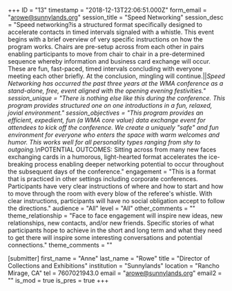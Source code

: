 +++
ID = "13"
timestamp = "2018-12-13T22:06:51.000Z"
form_email = "arowe@sunnylands.org"
session_title = "Speed Networking"
session_desc = "Speed networking?is a structured format specifically designed to accelerate contacts in timed intervals signaled with a whistle. This event begins with a brief overview of very specific instructions on how the program works. Chairs are pre-setup across from each other in pairs enabling participants to move from chair to chair in a pre-determined sequence whereby information and business card exchange will occur. These are fun, fast-paced, timed intervals concluding with everyone meeting each other briefly. At the conclusion, mingling will continue.||*Speed Networking has occurred the past three years at the WMA conference as a stand-alone, free, event aligned with the opening evening festivities."
session_unique = "There is nothing else like this during the conference. This program provides structured one on one introductions in a fun, relaxed, jovial environment."
session_objectives = "This program provides an efficient, expedient, fun (a WMA core value) data exchange event for attendees to kick off the conference. We create a uniquely \"safe\" and fun environment for everyone who enters the space with warm welcomes and humor. This works well for all personality types ranging from shy to outgoing.\n*POTENTIAL OUTCOMES: Sitting across from many new faces exchanging cards in a humorous, light-hearted format accelerates the ice-breaking process enabling deeper networking potential to occur throughout the subsequent days of the conference."
engagement = "This is a format that is practiced in other settings including corporate conferences. Participants have very clear instructions of where and how to start and how to move through the room with every blow of the referee's whistle. With clear instructions, participants will have no social obligation accept to follow the directions."
audience = "All"
level = "All"
other_comments = ""
theme_relationship = "Face to face engagement will inspire new ideas, new relationships, new contacts, and/or new friends. Specific stories of what participants hope to achieve in the short and long term and what they need to get there will inspire some interesting conversations and potential connections."
theme_comments = ""

[submitter]
first_name = "Anne"
last_name = "Rowe"
title = "Director of Collections and Exhibitions"
institution = "Sunnylands"
location = "Rancho Mirage, CA"
tel = 7607021943.0
email = "arowe@sunnylands.org"
email2 = ""
is_mod = true
is_pres = true
+++
